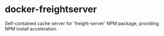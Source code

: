 # docker-freightserver
Self-contained cache server for 'freight-server' NPM package, providing NPM install acceleration.

